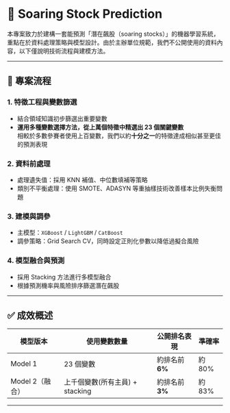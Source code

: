 # 🚀 Soaring Stock Prediction

本專案致力於建構一套能預測「潛在飆股（soaring stocks）」的機器學習系統，重點在於資料處理策略與模型設計。由於主辦單位規範，我們不公開使用的資料內容，以下僅說明技術流程與建模方法。

---

## 🔧 專案流程

### 1. 特徵工程與變數篩選
- 結合領域知識初步篩選出重要變數
- **運用多種變數選擇方法，從上萬個特徵中精選出 23 個關鍵變數**  
  相較於多數參賽者使用上百變數，我們以約**十分之一**的特徵達成相似甚至更佳的預測表現

### 2. 資料前處理
- 處理遺失值：採用 KNN 補值、中位數填補等策略
- 類別不平衡處理：使用 SMOTE、ADASYN 等重抽樣技術改善樣本比例失衡問題

### 3. 建模與調參
- 主模型：`XGBoost` / `LightGBM` / `CatBoost`
- 調參策略：Grid Search CV，同時設定正則化參數以降低過擬合風險

### 4. 模型融合與預測
- 採用 Stacking 方法進行多模型融合
- 根據預測機率與風險排序篩選潛在飆股

---

## ✅ 成效概述
| 模型版本       | 使用變數數量 | 公開排名表現  | 準確率 |
|----------------|----------------|----------------|----------------|
| Model 1        | 23 個變數       | 約排名前 **6%** | 約80% |
| Model 2（融合） | 上千個變數(所有主員) + stacking | 約排名前 **3%** | 約83% |
---
